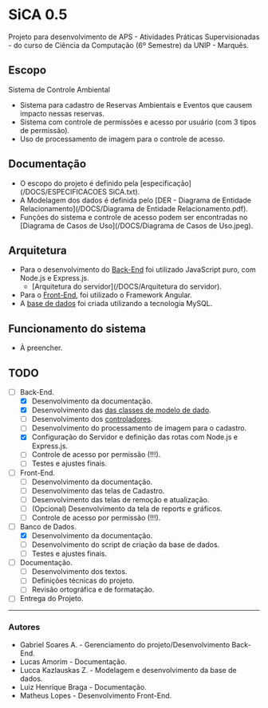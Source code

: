 # SiCA 0.5
Projeto para desenvolvimento de APS - Atividades Práticas Supervisionadas - do curso de Ciência da Computação (6º Semestre) da UNIP - Marquês.

## Escopo
Sistema de Controle Ambiental
- Sistema para cadastro de Reservas Ambientais e Eventos que causem impacto nessas reservas.
- Sistema com controle de permissões e acesso por usuário (com 3 tipos de permissão).
- Uso de processamento de imagem para o controle de acesso.

## Documentação
- O escopo do projeto é definido pela [especificação](/DOCS/ESPECIFICACOES SiCA.txt).
- A Modelagem dos dados é definida pelo [DER - Diagrama de Entidade Relacionamento](/DOCS/Diagrama de Entidade Relacionamento.pdf).
- Funções do sistema e controle de acesso podem ser encontradas no [Diagrama de Casos de Uso](/DOCS/Diagrama de Casos de Uso.jpeg).

## Arquitetura
- Para o desenvolvimento do [Back-End](/BACK-END/) foi utilizado JavaScript puro, com Node.js e Express.js.
    * [Arquitetura do servidor](/DOCS/Arquitetura do servidor).
- Para o [Front-End](/FRONT-END/), foi utilizado o Framework Angular.
- A [base de dados](/DATABASE/) foi criada utilizando a tecnologia MySQL.

## Funcionamento do sistema
- À preencher.

## TODO
- [ ] Back-End.
    - [x] Desenvolvimento da documentação.
    - [x] Desenvolvimento das [das classes de modelo de dado](/BACK-END/model).
    - [ ] Desenvolvimento dos [controladores](/BACK-END/controller).
    - [ ] Desenvolvimento do processamento de imagem para o cadastro.
    - [x] Configuração do Servidor e definição das rotas com Node.js e Express.js.
    - [ ] Controle de acesso por permissão (!!!).
    - [ ] Testes e ajustes finais.

- [ ] Front-End.
    - [ ] Desenvolvimento da documentação.
    - [ ] Desenvolvimento das telas de Cadastro.
    - [ ] Desenvolvimento das telas de remoção e atualização.
    - [ ] (Opcional) Desenvolvimento da tela de reports e gráficos. 
    - [ ] Controle de acesso por permissão (!!!).

- [ ] Banco de Dados.
    - [x] Desenvolvimento da documentação.
    - [ ] Desenvolvimento do script de criação da base de dados.
    - [ ] Testes e ajustes finais.

- [ ] Documentação.
    - [ ] Desenvolvimento dos textos. 
    - [ ] Definições técnicas do projeto.
    - [ ] Revisão ortográfica e de formatação.

- [ ] Entrega do Projeto.

------------------------------------------------------------
### Autores
- Gabriel Soares A. - Gerenciamento do projeto/Desenvolvimento Back-End.
- Lucas Amorim - Documentação.
- Lucca Kazlauskas Z. - Modelagem e desenvolvimento da base de dados.
- Luiz Henrique Braga - Documentação.
- Matheus Lopes - Desenvolvimento Front-End.
